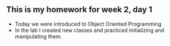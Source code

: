 ## This is my homework for week 2, day 1

*  Today we were introduced to Object Oriented Programming
*  In the lab I created new classes and practiced initializing and manipulating them.
